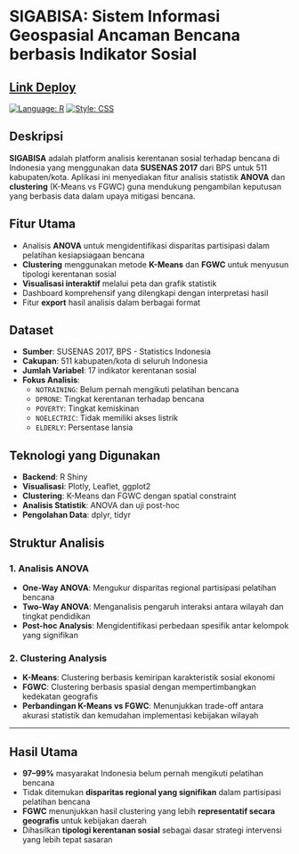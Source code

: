 # SIGABISA: Sistem Informasi Geospasial Ancaman Bencana berbasis Indikator Sosial

## [Link Deploy](https://rifqimuha.shinyapps.io/SIGABISA/)

[![Language: R](https://img.shields.io/badge/language-R-blue.svg)](https://github.com/rifqimuha/SIGABISA)
[![Style: CSS](https://img.shields.io/badge/style-CSS-informational.svg)](https://github.com/rifqimuha/SIGABISA)

## Deskripsi
**SIGABISA** adalah platform analisis kerentanan sosial terhadap bencana di Indonesia yang menggunakan data **SUSENAS 2017** dari BPS untuk 511 kabupaten/kota. Aplikasi ini menyediakan fitur analisis statistik **ANOVA** dan **clustering** (K-Means vs FGWC) guna mendukung pengambilan keputusan yang berbasis data dalam upaya mitigasi bencana.

## Fitur Utama
- Analisis **ANOVA** untuk mengidentifikasi disparitas partisipasi dalam pelatihan kesiapsiagaan bencana  
- **Clustering** menggunakan metode **K-Means** dan **FGWC** untuk menyusun tipologi kerentanan sosial  
- **Visualisasi interaktif** melalui peta dan grafik statistik  
- Dashboard komprehensif yang dilengkapi dengan interpretasi hasil  
- Fitur **export** hasil analisis dalam berbagai format

## Dataset
- **Sumber**: SUSENAS 2017, BPS - Statistics Indonesia  
- **Cakupan**: 511 kabupaten/kota di seluruh Indonesia  
- **Jumlah Variabel**: 17 indikator kerentanan sosial  
- **Fokus Analisis**:
  - `NOTRAINING`: Belum pernah mengikuti pelatihan bencana  
  - `DPRONE`: Tingkat kerentanan terhadap bencana  
  - `POVERTY`: Tingkat kemiskinan  
  - `NOELECTRIC`: Tidak memiliki akses listrik  
  - `ELDERLY`: Persentase lansia

## Teknologi yang Digunakan
- **Backend**: R Shiny  
- **Visualisasi**: Plotly, Leaflet, ggplot2  
- **Clustering**: K-Means dan FGWC dengan spatial constraint  
- **Analisis Statistik**: ANOVA dan uji post-hoc  
- **Pengolahan Data**: dplyr, tidyr

## Struktur Analisis

### 1. Analisis ANOVA
- **One-Way ANOVA**: Mengukur disparitas regional partisipasi pelatihan bencana  
- **Two-Way ANOVA**: Menganalisis pengaruh interaksi antara wilayah dan tingkat pendidikan  
- **Post-hoc Analysis**: Mengidentifikasi perbedaan spesifik antar kelompok yang signifikan

### 2. Clustering Analysis
- **K-Means**: Clustering berbasis kemiripan karakteristik sosial ekonomi  
- **FGWC**: Clustering berbasis spasial dengan mempertimbangkan kedekatan geografis  
- **Perbandingan K-Means vs FGWC**: Menunjukkan trade-off antara akurasi statistik dan kemudahan implementasi kebijakan wilayah

---

## Hasil Utama
- **97–99%** masyarakat Indonesia belum pernah mengikuti pelatihan bencana  
- Tidak ditemukan **disparitas regional yang signifikan** dalam partisipasi pelatihan bencana  
- **FGWC** menunjukkan hasil clustering yang lebih **representatif secara geografis** untuk kebijakan daerah  
- Dihasilkan **tipologi kerentanan sosial** sebagai dasar strategi intervensi yang lebih tepat sasaran
